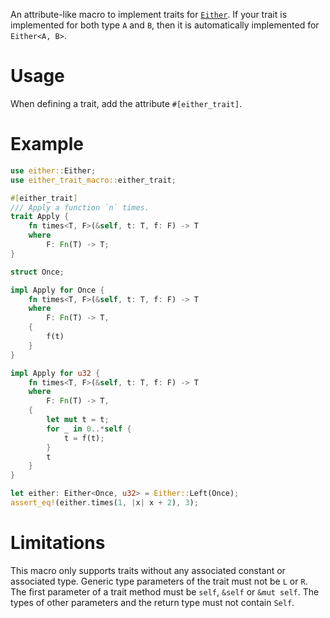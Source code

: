 An attribute-like macro to implement traits for [`Either`](https://crates.io/crates/either). If your trait is implemented for both type `A` and `B`, then it is automatically implemented for `Either<A, B>`.

# Usage
When defining a trait, add the attribute `#[either_trait]`.

# Example
```rust
use either::Either;
use either_trait_macro::either_trait;

#[either_trait]
/// Apply a function `n` times.
trait Apply {
    fn times<T, F>(&self, t: T, f: F) -> T
    where
        F: Fn(T) -> T;
}

struct Once;

impl Apply for Once {
    fn times<T, F>(&self, t: T, f: F) -> T
    where
        F: Fn(T) -> T,
    {
        f(t)
    }
}

impl Apply for u32 {
    fn times<T, F>(&self, t: T, f: F) -> T
    where
        F: Fn(T) -> T,
    {
        let mut t = t;
        for _ in 0..*self {
            t = f(t);
        }
        t
    }
}

let either: Either<Once, u32> = Either::Left(Once);
assert_eq!(either.times(1, |x| x + 2), 3);
```

# Limitations

This macro only supports traits without any associated constant or associated type. Generic type parameters of the trait must not be `L` or `R`. The first parameter of a trait method must be `self`, `&self` or `&mut self`. The types of other parameters and the return type must not contain `Self`.
